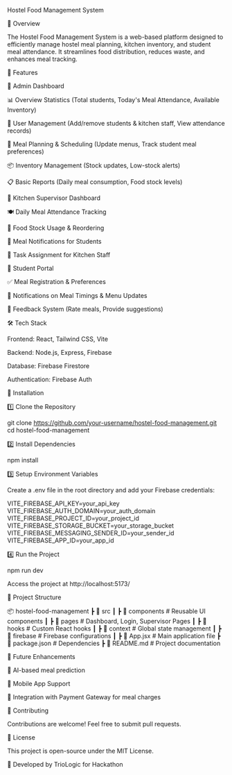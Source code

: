 Hostel Food Management System

📖 Overview

The Hostel Food Management System is a web-based platform designed to efficiently manage hostel meal planning, kitchen inventory, and student meal attendance. It streamlines food distribution, reduces waste, and enhances meal tracking.

🚀 Features

🔹 Admin Dashboard

📊 Overview Statistics (Total students, Today's Meal Attendance, Available Inventory)

👥 User Management (Add/remove students & kitchen staff, View attendance records)

📅 Meal Planning & Scheduling (Update menus, Track student meal preferences)

📦 Inventory Management (Stock updates, Low-stock alerts)

📋 Basic Reports (Daily meal consumption, Food stock levels)

🔹 Kitchen Supervisor Dashboard

🍽 Daily Meal Attendance Tracking

🛒 Food Stock Usage & Reordering

📢 Meal Notifications for Students

🔄 Task Assignment for Kitchen Staff

🔹 Student Portal

✅ Meal Registration & Preferences

📢 Notifications on Meal Timings & Menu Updates

📝 Feedback System (Rate meals, Provide suggestions)

🛠️ Tech Stack

Frontend: React, Tailwind CSS, Vite

Backend: Node.js, Express, Firebase

Database: Firebase Firestore

Authentication: Firebase Auth

🔧 Installation

1️⃣ Clone the Repository

git clone https://github.com/your-username/hostel-food-management.git
cd hostel-food-management

2️⃣ Install Dependencies

npm install

3️⃣ Setup Environment Variables

Create a .env file in the root directory and add your Firebase credentials:

VITE_FIREBASE_API_KEY=your_api_key
VITE_FIREBASE_AUTH_DOMAIN=your_auth_domain
VITE_FIREBASE_PROJECT_ID=your_project_id
VITE_FIREBASE_STORAGE_BUCKET=your_storage_bucket
VITE_FIREBASE_MESSAGING_SENDER_ID=your_sender_id
VITE_FIREBASE_APP_ID=your_app_id

4️⃣ Run the Project

npm run dev

Access the project at http://localhost:5173/

📂 Project Structure

📦 hostel-food-management
 ┣ 📂 src
 ┃ ┣ 📂 components  # Reusable UI components
 ┃ ┣ 📂 pages       # Dashboard, Login, Supervisor Pages
 ┃ ┣ 📂 hooks       # Custom React hooks
 ┃ ┣ 📂 context     # Global state management
 ┃ ┣ 📂 firebase    # Firebase configurations
 ┃ ┣ 📜 App.jsx     # Main application file
 ┣ 📜 package.json  # Dependencies
 ┣ 📜 README.md     # Project documentation

📝 Future Enhancements

📌 AI-based meal prediction

📌 Mobile App Support

📌 Integration with Payment Gateway for meal charges

🤝 Contributing

Contributions are welcome! Feel free to submit pull requests.

📜 License

This project is open-source under the MIT License.

🚀 Developed by TrioLogic for Hackathon
